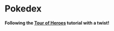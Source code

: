# Pokedex

#### Following the <a href="https://angular.io/docs/ts/latest/tutorial/">Tour of Heroes</a> tutorial with a twist!